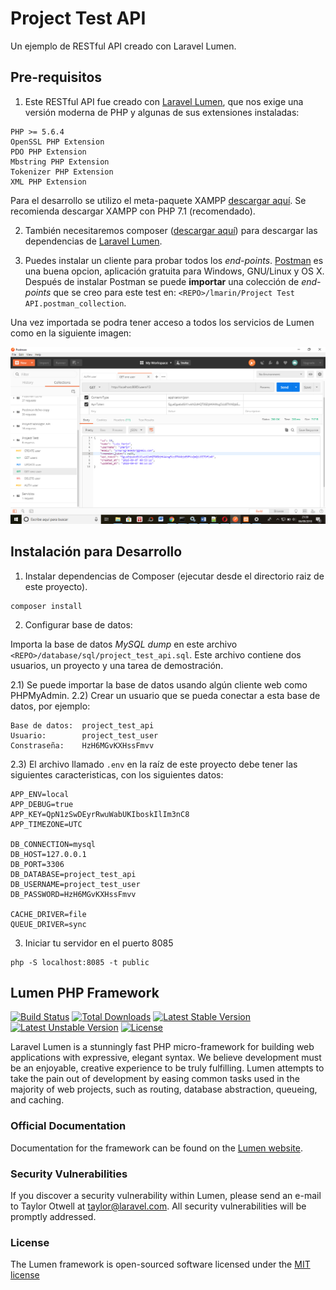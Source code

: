 # Project Test API

Un ejemplo de RESTful API creado con Laravel Lumen.

## Pre-requisitos

1) Este RESTful API fue creado con [Laravel Lumen](https://lumen.laravel.com/), que nos exige una versión moderna de PHP y algunas de sus extensiones instaladas:

```
PHP >= 5.6.4
OpenSSL PHP Extension
PDO PHP Extension
Mbstring PHP Extension
Tokenizer PHP Extension
XML PHP Extension
```

Para el desarrollo se utilizo el meta-paquete XAMPP 
[descargar aquí](https://www.apachefriends.org/download.html). Se recomienda descargar 
XAMPP con PHP 7.1 (recomendado).

2) También necesitaremos composer ([descargar aquí](https://getcomposer.org/)) para descargar las dependencias de [Laravel Lumen](https://lumen.laravel.com/).

3) Puedes instalar un cliente para probar todos los *end-points*. 
[Postman](https://www.getpostman.com/) es una buena opcion, 
aplicación gratuita para Windows, GNU/Linux y OS X. Después de instalar Postman se puede **importar** una colección
de *end-points* que se creo para este test en: `<REPO>/lmarin/Project Test API.postman_collection`.

Una vez importada se podra tener acceso a todos los servicios de Lumen como en la siguiente imagen:

![Postman](/public/img/print.png)


## Instalación para Desarrollo

1) Instalar dependencias de Composer (ejecutar desde el directorio raiz de este proyecto).
```
composer install
```
2) Configurar base de datos:

Importa la base de datos *MySQL dump* en este archivo `<REPO>/database/sql/project_test_api.sql`.
Este archivo contiene dos usuarios, un proyecto y una tarea de demostración.

2.1) Se puede importar la base de datos usando algún cliente web como PHPMyAdmin.
2.2) Crear un usuario que se pueda conectar a esta base de datos, por ejemplo:
```
Base de datos:  project_test_api
Usuario:        project_test_user
Constraseña:    HzH6MGvKXHssFmvv
```
2.3) El archivo llamado `.env` en la raíz de este proyecto debe tener las siguientes caracteristicas, con los siguientes datos:
```
APP_ENV=local
APP_DEBUG=true
APP_KEY=QpN1zSwDEyrRwuWabUKIboskIlIm3nC8
APP_TIMEZONE=UTC

DB_CONNECTION=mysql
DB_HOST=127.0.0.1
DB_PORT=3306
DB_DATABASE=project_test_api
DB_USERNAME=project_test_user
DB_PASSWORD=HzH6MGvKXHssFmvv

CACHE_DRIVER=file
QUEUE_DRIVER=sync
```

3) Iniciar tu servidor en el puerto 8085
```
php -S localhost:8085 -t public
```

## Lumen PHP Framework

[![Build Status](https://travis-ci.org/laravel/lumen-framework.svg)](https://travis-ci.org/laravel/lumen-framework)
[![Total Downloads](https://poser.pugx.org/laravel/lumen-framework/d/total.svg)](https://packagist.org/packages/laravel/lumen-framework)
[![Latest Stable Version](https://poser.pugx.org/laravel/lumen-framework/v/stable.svg)](https://packagist.org/packages/laravel/lumen-framework)
[![Latest Unstable Version](https://poser.pugx.org/laravel/lumen-framework/v/unstable.svg)](https://packagist.org/packages/laravel/lumen-framework)
[![License](https://poser.pugx.org/laravel/lumen-framework/license.svg)](https://packagist.org/packages/laravel/lumen-framework)

Laravel Lumen is a stunningly fast PHP micro-framework for building web applications with expressive, elegant syntax. We believe development must be an enjoyable, creative experience to be truly fulfilling. Lumen attempts to take the pain out of development by easing common tasks used in the majority of web projects, such as routing, database abstraction, queueing, and caching.

### Official Documentation

Documentation for the framework can be found on the [Lumen website](http://lumen.laravel.com/docs).

### Security Vulnerabilities

If you discover a security vulnerability within Lumen, please send an e-mail to Taylor Otwell at taylor@laravel.com. All security vulnerabilities will be promptly addressed.

### License

The Lumen framework is open-sourced software licensed under the [MIT license](http://opensource.org/licenses/MIT)

